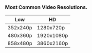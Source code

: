 <div>
    <h3>Most Common Video Resolutions.</h3>
    
| Low | HD |
|----|----|
| 352x240p | 1280x720p |
| 480x360p | 1920x1080p |
| 858x480p | 3860x2160p |

</div>
